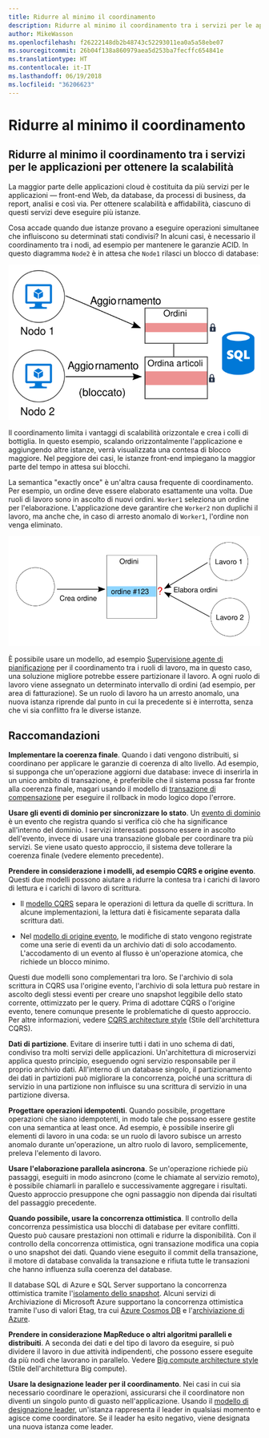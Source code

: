 ```yaml
---
title: Ridurre al minimo il coordinamento
description: Ridurre al minimo il coordinamento tra i servizi per le applicazioni per ottenere la scalabilità
author: MikeWasson
ms.openlocfilehash: f26222148db2b48743c52293011ea0a5a58ebe07
ms.sourcegitcommit: 26b04f138a860979aea5d253ba7fecffc654841e
ms.translationtype: HT
ms.contentlocale: it-IT
ms.lasthandoff: 06/19/2018
ms.locfileid: "36206623"
---
```

# <a name="minimize-coordination"></a>Ridurre al minimo il coordinamento 

## <a name="minimize-coordination-between-application-services-to-achieve-scalability"></a>Ridurre al minimo il coordinamento tra i servizi per le applicazioni per ottenere la scalabilità

La maggior parte delle applicazioni cloud è costituita da più servizi per le applicazioni &mdash; front-end Web, da database, da processi di business, da report, analisi e così via. Per ottenere scalabilità e affidabilità, ciascuno di questi servizi deve eseguire più istanze. 

Cosa accade quando due istanze provano a eseguire operazioni simultanee che influiscono su determinati stati condivisi? In alcuni casi, è necessario il coordinamento tra i nodi, ad esempio per mantenere le garanzie ACID. In questo diagramma `Node2` è in attesa che `Node1` rilasci un blocco di database:

![](./images/database-lock.svg)

Il coordinamento limita i vantaggi di scalabilità orizzontale e crea i colli di bottiglia. In questo esempio, scalando orizzontalmente l'applicazione e aggiungendo altre istanze, verrà visualizzata una contesa di blocco maggiore. Nel peggiore dei casi, le istanze front-end impiegano la maggior parte del tempo in attesa sui blocchi.

La semantica "exactly once" è un'altra causa frequente di coordinamento. Per esempio, un ordine deve essere elaborato esattamente una volta. Due ruoli di lavoro sono in ascolto di nuovi ordini. `Worker1` seleziona un ordine per l'elaborazione. L'applicazione deve garantire che `Worker2` non duplichi il lavoro, ma anche che, in caso di arresto anomalo di `Worker1`, l'ordine non venga eliminato.

![](./images/coordination.svg)

È possibile usare un modello, ad esempio [Supervisione agente di pianificazione][sas-pattern] per il coordinamento tra i ruoli di lavoro, ma in questo caso, una soluzione migliore potrebbe essere partizionare il lavoro. A ogni ruolo di lavoro viene assegnato un determinato intervallo di ordini (ad esempio, per area di fatturazione). Se un ruolo di lavoro ha un arresto anomalo, una nuova istanza riprende dal punto in cui la precedente si è interrotta, senza che vi sia conflitto fra le diverse istanze.

## <a name="recommendations"></a>Raccomandazioni

**Implementare la coerenza finale**. Quando i dati vengono distribuiti, si coordinano per applicare le garanzie di coerenza di alto livello. Ad esempio, si supponga che un'operazione aggiorni due database: invece di inserirla in un unico ambito di transazione, è preferibile che il sistema possa far fronte alla coerenza finale, magari usando il modello di [transazione di compensazione][compensating-transaction] per eseguire il rollback in modo logico dopo l'errore.

**Usare gli eventi di dominio per sincronizzare lo stato**. Un [evento di dominio][domain-event] è un evento che registra quando si verifica ciò che ha significance all'interno del dominio. I servizi interessati possono essere in ascolto dell'evento, invece di usare una transazione globale per coordinare tra più servizi. Se viene usato questo approccio, il sistema deve tollerare la coerenza finale (vedere elemento precedente). 

**Prendere in considerazione i modelli, ad esempio CQRS e origine evento**. Questi due modelli possono aiutare a ridurre la contesa tra i carichi di lavoro di lettura e i carichi di lavoro di scrittura. 

- Il [modello CQRS][cqrs-pattern] separa le operazioni di lettura da quelle di scrittura. In alcune implementazioni, la lettura dati è fisicamente separata dalla scrittura dati. 

- Nel [modello di origine evento][event-sourcing], le modifiche di stato vengono registrate come una serie di eventi da un archivio dati di solo accodamento. L'accodamento di un evento al flusso è un'operazione atomica, che richiede un blocco minimo. 

Questi due modelli sono complementari tra loro. Se l'archivio di sola scrittura in CQRS usa l'origine evento, l'archivio di sola lettura può restare in ascolto degli stessi eventi per creare uno snapshot leggibile dello stato corrente, ottimizzato per le query. Prima di adottare CQRS o l'origine evento, tenere comunque presente le problematiche di questo approccio. Per altre informazioni, vedere [CQRS architecture style][cqrs-style] (Stile dell'architettura CQRS).

**Dati di partizione**.  Evitare di inserire tutti i dati in uno schema di dati, condiviso tra molti servizi delle applicazioni. Un'architettura di microservizi applica questo principio, eseguendo ogni servizio responsabile per il proprio archivio dati. All'interno di un database singolo, il partizionamento dei dati in partizioni può migliorare la concorrenza, poiché una scrittura di servizio in una partizione non influisce su una scrittura di servizio in una partizione diversa.

**Progettare operazioni idempotenti**. Quando possibile, progettare operazioni che siano idempotenti, in modo tale che possano essere gestite con una semantica at least once. Ad esempio, è possibile inserire gli elementi di lavoro in una coda: se un ruolo di lavoro subisce un arresto anomalo durante un'operazione, un altro ruolo di lavoro, semplicemente, preleva l'elemento di lavoro.

**Usare l'elaborazione parallela asincrona**. Se un'operazione richiede più passaggi, eseguiti in modo asincrono (come le chiamate al servizio remoto), è possibile chiamarli in parallelo e successivamente aggregare i risultati. Questo approccio presuppone che ogni passaggio non dipenda dai risultati del passaggio precedente.   

**Quando possibile, usare la concorrenza ottimistica**. Il controllo della concorrenza pessimistica usa blocchi di database per evitare conflitti. Questo può causare prestazioni non ottimali e ridurre la disponibilità. Con il controllo della concorrenza ottimistica, ogni transazione modifica una copia o uno snapshot dei dati. Quando viene eseguito il commit della transazione, il motore di database convalida la transazione e rifiuta tutte le transazioni che hanno influenza sulla coerenza del database. 

Il database SQL di Azure e SQL Server supportano la concorrenza ottimistica tramite l'[isolamento dello snapshot][sql-snapshot-isolation]. Alcuni servizi di Archiviazione di Microsoft Azure supportano la concorrenza ottimistica tramite l'uso di valori Etag, tra cui [Azure Cosmos DB][cosmosdb-faq] e l'[archiviazione di Azure][storage-concurrency].

**Prendere in considerazione MapReduce o altri algoritmi paralleli e distribuiti**. A seconda dei dati e del tipo di lavoro da eseguire, si può dividere il lavoro in due attività indipendenti, che possono essere eseguite da più nodi che lavorano in parallelo. Vedere [Big compute architecture style][big-compute] (Stile dell'architettura Big compute).

**Usare la designazione leader per il coordinamento**. Nei casi in cui sia necessario coordinare le operazioni, assicurarsi che il coordinatore non diventi un singolo punto di guasto nell'applicazione. Usando il [modello di designazione leader][leader-election], un'istanza rappresenta il leader in qualsiasi momento e agisce come coordinatore. Se il leader ha esito negativo, viene designata una nuova istanza come leader. 
 

<!-- links -->

[big-compute]: ../architecture-styles/big-compute.md
[compensating-transaction]: ../../patterns/compensating-transaction.md
[cqrs-style]: ../architecture-styles/cqrs.md
[cqrs-pattern]: ../../patterns/cqrs.md
[cosmosdb-faq]: /azure/cosmos-db/faq
[domain-event]: https://martinfowler.com/eaaDev/DomainEvent.html
[event-sourcing]: ../../patterns/event-sourcing.md
[leader-election]: ../../patterns/leader-election.md
[sas-pattern]: ../../patterns/scheduler-agent-supervisor.md
[sql-snapshot-isolation]: /sql/t-sql/statements/set-transaction-isolation-level-transact-sql
[storage-concurrency]: https://azure.microsoft.com/blog/managing-concurrency-in-microsoft-azure-storage-2/